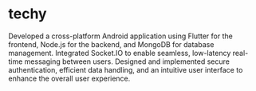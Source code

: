 # techy

Developed a cross-platform Android application using Flutter for the frontend, Node.js for the backend, and MongoDB for database management. Integrated Socket.IO to enable seamless, low-latency real-time messaging between users. Designed and implemented secure authentication, efficient data handling, and an intuitive user interface to enhance the overall user experience.

